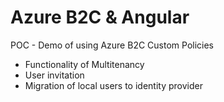 # Azure B2C & Angular

POC - Demo of using Azure B2C Custom Policies
+ Functionality of Multitenancy
+ User invitation
+ Migration of local users to identity provider
